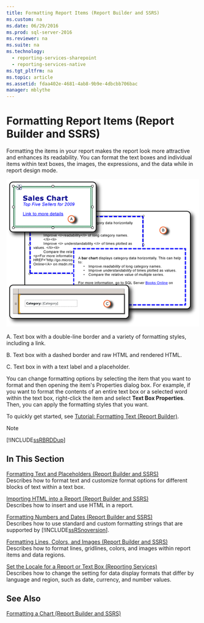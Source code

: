 ```yaml
---
title: Formatting Report Items (Report Builder and SSRS)
ms.custom: na
ms.date: 06/29/2016
ms.prod: sql-server-2016
ms.reviewer: na
ms.suite: na
ms.technology: 
  - reporting-services-sharepoint
  - reporting-services-native
ms.tgt_pltfrm: na
ms.topic: article
ms.assetid: fdaa402e-4681-4ab8-9b9e-4dbcbb706bac
manager: mblythe
---
```

# Formatting Report Items (Report Builder and SSRS)
Formatting the items in your report makes the report look more attractive and enhances its readability. You can format the text boxes and individual items within text boxes, the images, the expressions, and the data while in report design mode.  
  
 ![rs&#95;FormattingReporttItems](../../Topics/TopicNameNotContainA/media/rs_FormattingReporttItems.gif "rs_FormattingReporttItems")  
  
 A. Text box with a double-line border and a variety of formatting styles, including a link.  
  
 B. Text box with a dashed border and raw HTML and rendered HTML.  
  
 C. Text box in with a text label and a placeholder.  
  
 You can change formatting options by selecting the item that you want to format and then opening the item's Properties dialog box. For example, if you want to format the contents of an entire text box or a selected word within the text box, right-click the item and select **Text Box Properties**. Then, you can apply the formatting styles that you want.  
  
 To quickly get started, see [Tutorial: Formatting Text (Report Builder)](assetId:///67d8513e-8a70-464b-b87f-e91d010cfd82).  
  
> [!NOTE]  
>  [!INCLUDE[ssRBRDDup](../../Topics/TopicNameContainA/includes/ssRBRDDup_md.md)]  
  
## In This Section  
 [Formatting Text and Placeholders (Report Builder and SSRS)](../../Topics/TopicNameNotContainA/Formatting-Text-and-Placeholders--Report-Builder-and-SSRS-.md)  
 Describes how to format text and customize format options for different blocks of text within a text box.  
  
 [Importing HTML into a Report (Report Builder and SSRS)](../../Topics/TopicNameContainA/Importing-HTML-into-a-Report--Report-Builder-and-SSRS-.md)  
 Describes how to insert and use HTML in a report.  
  
 [Formatting Numbers and Dates (Report Builder and SSRS)](../../Topics/TopicNameNotContainA/Formatting-Numbers-and-Dates--Report-Builder-and-SSRS-.md)  
 Describes how to use standard and custom formatting strings that are supported by [!INCLUDE[ssRSnoversion](../../Topics/TopicNameContainA/includes/ssRSnoversion_md.md)].  
  
 [Formatting Lines, Colors, and Images (Report Builder and SSRS)](../../Topics/TopicNameNotContainA/Formatting-Lines--Colors--and-Images--Report-Builder-and-SSRS-.md)  
 Describes how to format lines, gridlines, colors, and images within report items and data regions.  
  
 [Set the Locale for a Report or Text Box (Reporting Services)](../../Topics/TopicNameContainA/Set-the-Locale-for-a-Report-or-Text-Box--Reporting-Services-.md)  
 Describes how to change the setting for data display formats that differ by language and region, such as date, currency, and number values.  
  
## See Also  
 [Formatting a Chart (Report Builder and SSRS)](../../Topics/TopicNameContainA/Formatting-a-Chart--Report-Builder-and-SSRS-.md)